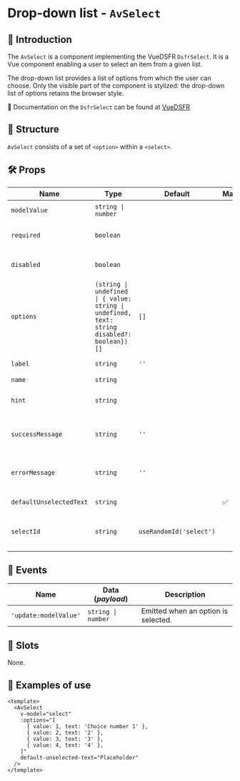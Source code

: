 # Drop-down list - `AvSelect`

## 🌟 Introduction

The `AvSelect` is a component implementing the VueDSFR `DsfrSelect`. It is a Vue component enabling a user to select an item from a given list.

The drop-down list provides a list of options from which the user can choose. Only the visible part of the component is stylized: the drop-down list of options retains the browser style.

🏅 Documentation on the `DsfrSelect` can be found at [VueDSFR](https://vue-ds.fr/composants/DsfrSelect)

## 📐 Structure

`AvSelect` consists of a set of `<option>` within a `<select>`.

## 🛠️ Props

| Name | Type | Default | Mandatory | Description |
| --- | --- | --- | --- | --- |
| `modelValue` | `string \| number` | | | Selected option value. |
| `required` | `boolean` | | | Indicates if the select is required.|
| `disabled` | `boolean` | | | Indicated if the select is disabled.|
| `options` | `(string \| undefined \| { value: string \| undefined, text: string disabled?: boolean})[]` | `[]` | | Selectable options. |
| `label` | `string` | `''` | | Select text label.|
| `name` | `string` | | | Field name.|
| `hint` | `string` | | | Texte d'indice pour guider.|
| `successMessage` | `string` | `''` | | If set, display a success message. |
| `errorMessage` | `string` | `''` | | If set, display an error message.|
| `defaultUnselectedText` | `string` | | ✅ | Placeholder text.|
| `selectId` | `string` | `useRandomId('select')` | | Unique id for the select. Used for the accessibility. |

## 📡 Events

| Name | Data (*payload*) | Description |
| --- | --- | --- |
| `'update:modelValue'` | `string \| number` | Emitted when an option is selected. |

## 🧩 Slots

None.

## 📝 Examples of use

```vue
<template>
  <AvSelect
    v-model="select"
    :options="[
      { value: 1, text: 'Choice number 1' },
      { value: 2, text: '2' },
      { value: 3, text: '3' },
      { value: 4, text: '4' },
    ]"
    default-unselected-text="Placeholder"
  />
</template>
```
